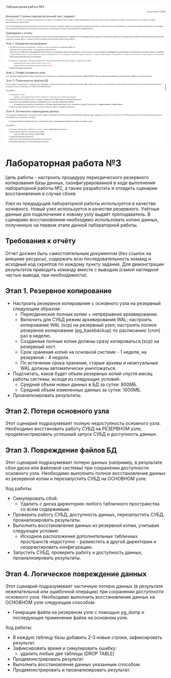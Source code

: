 ![Variant image](image.png)

# Лабораторная работа №3
Цель работы - настроить процедуру периодического резервного копирования базы данных, сконфигурированной в ходе выполнения лабораторной работы №2, а также разработать и отладить сценарии восстановления в случае сбоев.

Узел из предыдущей лабораторной работы используется в качестве основного. Новый узел используется в качестве резервного. Учётные данные для подключения к новому узлу выдаёт преподаватель. В сценариях восстановления необходимо использовать копию данных, полученную на первом этапе данной лабораторной работы.

## Требования к отчёту

Отчет должен быть самостоятельным документом (без ссылок на внешние ресурсы), содержать всю последовательность команд и исходный код скриптов по каждому пункту задания. Для демонстрации результатов приводить команду вместе с выводом (самой наглядной частью вывода, при необходимости).

## Этап 1. Резервное копирование

- Настроить резервное копирование с основного узла на резервный следующим образом:
    - Периодические полные копии + непрерывное архивирование.
    - Включить для СУБД режим архивирования WAL; настроить копирование WAL (scp) на резервный узел; настроить полное резервное копирование (pg_basebackup) по расписанию (cron) раз в неделю.
    - Созданные полные копии должны сразу копироваться (scp) на резервный хост.
    - Срок хранения копий на основной системе - 1 неделя, на резервной - 4 недели.
    - По истечении срока хранения, старые архивы и неактуальные WAL должны автоматически уничтожаться.
- Подсчитать, каков будет объем резервных копий спустя месяц работы системы, исходя из следующих условий:
    - Средний объем новых данных в БД за сутки: 800МБ.
    - Средний объем измененных данных за сутки: 1000МБ.
- Проанализировать результаты.

## Этап 2. Потеря основного узла

Этот сценарий подразумевает полную недоступность основного узла. Необходимо восстановить работу СУБД на РЕЗЕРВНОМ узле, продемонстрировать успешный запуск СУБД и доступность данных.

## Этап 3. Повреждение файлов БД

Этот сценарий подразумевает потерю данных (например, в результате сбоя диска или файловой системы) при сохранении доступности основного узла. Необходимо выполнить полное восстановление данных из резервной копии и перезапустить СУБД на ОСНОВНОМ узле.

Ход работы:

- Симулировать сбой:
    - Удалить с диска директорию любого табличного пространства со всем содержимым.
- Проверить работу СУБД, доступность данных, перезапустить СУБД, проанализировать результаты.
- Выполнить восстановление данных из резервной копии, учитывая следующее условие:
    - Исходное расположение дополнительных табличных пространств недоступно - разместить в другой директории и скорректировать конфигурацию.
- Запустить СУБД, проверить работу и доступность данных, проанализировать результаты.

## Этап 4. Логическое повреждение данных

Этот сценарий подразумевает частичную потерю данных (в результате нежелательной или ошибочной операции) при сохранении доступности основного узла. Необходимо выполнить восстановление данных на ОСНОВНОМ узле следующим способом:
- Генерация файла на резервном узле с помощью pg_dump и последующее применение файла на основном узле.

Ход работы:

- В каждую таблицу базы добавить 2-3 новые строки, зафиксировать результат.
- Зафиксировать время и симулировать ошибку:
    - удалить любые две таблицы (DROP TABLE)
- Продемонстрировать результат.
- Выполнить восстановление данных указанным способом.
- Продемонстрировать и проанализировать результат.

